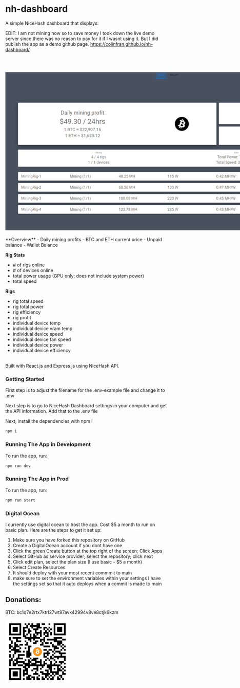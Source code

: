 
# nh-dashboard
A simple NiceHash dashboard that displays:

EDIT: I am not mining now so to save money I took down the live demo server since there was no reason to pay for it if I wasnt using it. But I did publish the app as a demo github page.
https://colinfran.github.io/nh-dashboard/

<br/><br/>

<img src="./client/public/screenshot.png" alt="screenshot of nh-dashboard app" style="max-width: 1010px"/>
<br/><br/>
**Overview**
- Daily mining profits
- BTC and ETH current price
- Unpaid balance
- Wallet Balance

**Rig Stats**
- #&#x2060; of rigs online
- #&#x2060; of devices online
- total power usage (GPU only; does not include system power)
- total speed

**Rigs**
- rig total speed
- rig total power
- rig efficiency
- rig profit
- individual device temp
- individual device vram temp
- individual device speed
- individual device fan speed
- individual device power
- individual device efficiency

<br/>
Built with React.js and Express.js using NiceHash API.
<br/>


### Getting Started

First step is to adjust the filename for the .env-example file and change it to .env 

Next step is to go to NiceHash Dashboard settings in your computer and get the API information. Add that to the .env file

Next, install the dependencies with npm i
```bash
npm i
```

### Running The App in Development

To run the app, run:
```bash
npm run dev
```

### Running The App in Prod

To run the app, run:
```bash
npm run start
```

### Digital Ocean
I currently use digital ocean to host the app.
Cost $5 a month to run on basic plan. 
Here are the steps to get it set up:

1. Make sure you have forked this repository on GitHub
2. Create a DigitalOcean account if you dont have one
3. Click the green Create button at the top right of the screen; Click Apps 
4. Select GitHub as service provider; select the repository; click next
5. Click edit plan, select the plan size (I use basic - $5 a month)
6. Select Create Resources
7. It should deploy with your most recent commmit to main
8. make sure to set the environment variables within your settings
I have the settings set so that it auto deploys when a commit is made to main


## Donations:
BTC: bc1q7e2rtx7ktrl27wt97avk42994v8ve8ctjk6kzm

<img alt="BTC Address" src="client/public/btc.png" width="200">
